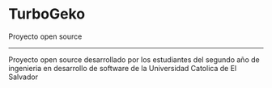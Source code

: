 # TurboGeko
Proyecto open source 
_____

Proyecto open source desarrollado por los estudiantes del segundo año de ingenieria en desarrollo de software de la Universidad Catolica de El Salvador
